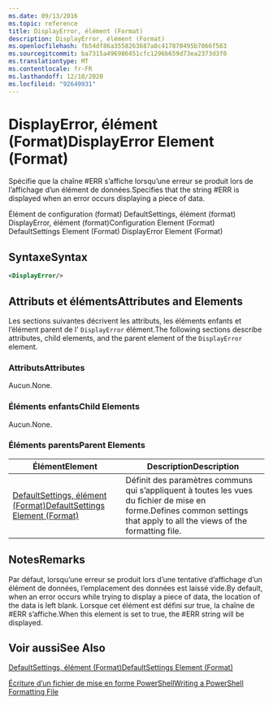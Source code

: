 ```yaml
---
ms.date: 09/13/2016
ms.topic: reference
title: DisplayError, élément (Format)
description: DisplayError, élément (Format)
ms.openlocfilehash: fb54df86a3558263687a8c417870495b7066f563
ms.sourcegitcommit: ba7315a496986451cfc1296b659d73ea2373d3f0
ms.translationtype: MT
ms.contentlocale: fr-FR
ms.lasthandoff: 12/10/2020
ms.locfileid: "92649931"
---
```

# <a name="displayerror-element-format"></a><span data-ttu-id="fa3bf-103">DisplayError, élément (Format)</span><span class="sxs-lookup"><span data-stu-id="fa3bf-103">DisplayError Element (Format)</span></span>

<span data-ttu-id="fa3bf-104">Spécifie que la chaîne #ERR s’affiche lorsqu’une erreur se produit lors de l’affichage d’un élément de données.</span><span class="sxs-lookup"><span data-stu-id="fa3bf-104">Specifies that the string #ERR is displayed when an error occurs displaying a piece of data.</span></span>

<span data-ttu-id="fa3bf-105">Élément de configuration (format) DefaultSettings, élément (format) DisplayError, élément (format)</span><span class="sxs-lookup"><span data-stu-id="fa3bf-105">Configuration Element (Format) DefaultSettings Element (Format) DisplayError Element (Format)</span></span>

## <a name="syntax"></a><span data-ttu-id="fa3bf-106">Syntaxe</span><span class="sxs-lookup"><span data-stu-id="fa3bf-106">Syntax</span></span>

```xml
<DisplayError/>
```

## <a name="attributes-and-elements"></a><span data-ttu-id="fa3bf-107">Attributs et éléments</span><span class="sxs-lookup"><span data-stu-id="fa3bf-107">Attributes and Elements</span></span>

<span data-ttu-id="fa3bf-108">Les sections suivantes décrivent les attributs, les éléments enfants et l’élément parent de l' `DisplayError` élément.</span><span class="sxs-lookup"><span data-stu-id="fa3bf-108">The following sections describe attributes, child elements, and the parent element of the `DisplayError` element.</span></span>

### <a name="attributes"></a><span data-ttu-id="fa3bf-109">Attributs</span><span class="sxs-lookup"><span data-stu-id="fa3bf-109">Attributes</span></span>

<span data-ttu-id="fa3bf-110">Aucun.</span><span class="sxs-lookup"><span data-stu-id="fa3bf-110">None.</span></span>

### <a name="child-elements"></a><span data-ttu-id="fa3bf-111">Éléments enfants</span><span class="sxs-lookup"><span data-stu-id="fa3bf-111">Child Elements</span></span>

<span data-ttu-id="fa3bf-112">Aucun.</span><span class="sxs-lookup"><span data-stu-id="fa3bf-112">None.</span></span>

### <a name="parent-elements"></a><span data-ttu-id="fa3bf-113">Éléments parents</span><span class="sxs-lookup"><span data-stu-id="fa3bf-113">Parent Elements</span></span>

|<span data-ttu-id="fa3bf-114">Élément</span><span class="sxs-lookup"><span data-stu-id="fa3bf-114">Element</span></span>|<span data-ttu-id="fa3bf-115">Description</span><span class="sxs-lookup"><span data-stu-id="fa3bf-115">Description</span></span>|
|-------------|-----------------|
|[<span data-ttu-id="fa3bf-116">DefaultSettings, élément (Format)</span><span class="sxs-lookup"><span data-stu-id="fa3bf-116">DefaultSettings Element (Format)</span></span>](./defaultsettings-element-format.md)|<span data-ttu-id="fa3bf-117">Définit des paramètres communs qui s’appliquent à toutes les vues du fichier de mise en forme.</span><span class="sxs-lookup"><span data-stu-id="fa3bf-117">Defines common settings that apply to all the views of the formatting file.</span></span>|

## <a name="remarks"></a><span data-ttu-id="fa3bf-118">Notes</span><span class="sxs-lookup"><span data-stu-id="fa3bf-118">Remarks</span></span>

<span data-ttu-id="fa3bf-119">Par défaut, lorsqu’une erreur se produit lors d’une tentative d’affichage d’un élément de données, l’emplacement des données est laissé vide.</span><span class="sxs-lookup"><span data-stu-id="fa3bf-119">By default, when an error occurs while trying to display a piece of data, the location of the data is left blank.</span></span> <span data-ttu-id="fa3bf-120">Lorsque cet élément est défini sur true, la chaîne de #ERR s’affiche.</span><span class="sxs-lookup"><span data-stu-id="fa3bf-120">When this element is set to true, the #ERR string will be displayed.</span></span>

## <a name="see-also"></a><span data-ttu-id="fa3bf-121">Voir aussi</span><span class="sxs-lookup"><span data-stu-id="fa3bf-121">See Also</span></span>

[<span data-ttu-id="fa3bf-122">DefaultSettings, élément (Format)</span><span class="sxs-lookup"><span data-stu-id="fa3bf-122">DefaultSettings Element (Format)</span></span>](./defaultsettings-element-format.md)

[<span data-ttu-id="fa3bf-123">Écriture d’un fichier de mise en forme PowerShell</span><span class="sxs-lookup"><span data-stu-id="fa3bf-123">Writing a PowerShell Formatting File</span></span>](./writing-a-powershell-formatting-file.md)

